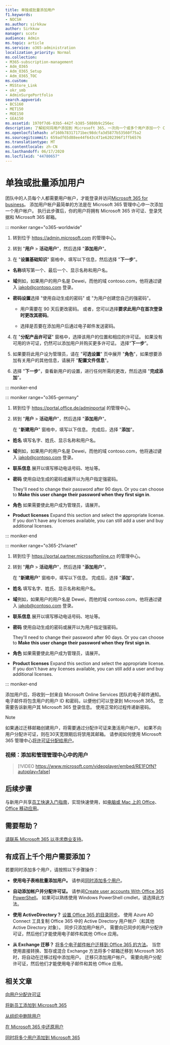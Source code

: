 ```yaml
---
title: 单独或批量添加用户
f1.keywords:
- NOCSH
ms.author: sirkkuw
author: Sirkkuw
manager: scotv
audience: Admin
ms.topic: article
ms.service: o365-administration
localization_priority: Normal
ms.collection:
- M365-subscription-management
- Adm_O365
- Adm_O365_Setup
- Adm_O365_TOC
ms.custom:
- MSStore_Link
- okr_smb
- AdminSurgePortfolio
search.appverid:
- BCS160
- MET150
- MOE150
- GEA150
ms.assetid: 1970f7d6-03b5-442f-b385-5880b9c256ec
description: 了解如何将用户添加到 Microsoft 365，一次向一个或多个用户添加一个 CSV 文件。
ms.openlocfilehash: af160b78317171bec98dcfa3d5877b53560f75a2
ms.sourcegitcommit: 659adf65d88ee44f643c471e6202396f1ffb6576
ms.translationtype: MT
ms.contentlocale: zh-CN
ms.lasthandoff: 06/17/2020
ms.locfileid: "44780657"
---
```

# <a name="add-users-individually-or-in-bulk"></a>单独或批量添加用户

团队中的人员每个人都需要用户帐户，才能登录并访问[Microsoft 365 for business](https://go.microsoft.com/fwlink/?LinkID=519395)。 添加用户帐户最简单的方法是在 Microsoft 365 管理中心中一次添加一个用户帐户。 执行此步骤后，你的用户将拥有 Microsoft 365 许可证、登录凭据和 Microsoft 365 邮箱。

::: moniker range="o365-worldwide"

1. 转到位于 <a href="https://go.microsoft.com/fwlink/p/?linkid=2024339" target="_blank">https://admin.microsoft.com</a> 的管理中心。

2. 转到 "**用户** > **活动用户**"，然后选择 "**添加用户**"。
   
3. 在 "**设置基础知识**" 窗格中，填写以下信息，然后选择 "**下一步**"。 
  
- **名称**填写第一个、最后一个、显示名称和用户名。 
    
- **域**例如，如果用户的用户名是 Dewei，而他的域 contoso.com，他将通过键入 jakob@contoso.com 登录。 
    
- **密码设置**选择 "使用自动生成的密码" 或 "为用户创建您自己的强密码"。 
    
    - 用户需要在 90 天后更改密码。 或者，您可以选择**要求此用户在首次登录时更改其密码**。
    
    - 选择是否要在添加用户后通过电子邮件发送密码。 
    
4. 在 "**分配产品许可证**" 窗格中，选择该用户的位置和相应的许可证。 如果没有可用的许可证，仍然可以添加用户并购买更多许可证。 选择“**下一步**”。

5. 如果要将此用户设为管理员，请在 "**可选设置**" 页中展开 "**角色**"，如果想要添加有关用户的其他信息，请展开 "**配置文件信息**"。 

6. 选择 "**下一步**"，查看新用户的设置，进行任何所需的更改，然后选择 "**完成添加**"。 

::: moniker-end


::: moniker range="o365-germany"

1. 转到位于 <a href="https://go.microsoft.com/fwlink/p/?linkid=848041" target="_blank">https://portal.office.de/adminportal</a> 的管理中心。

2. 转到 "**用户** > **活动用户**"，然后选择 "**添加用户**"。
   
  
   在 "**新建用户**" 窗格中，填写以下信息。 完成后，选择 "**添加**"。 
  
- **姓名** 填写名字、姓氏、显示名称和用户名。 
    
- **域**例如，如果用户的用户名是 Dewei，而他的域 contoso.com，他将通过键入 jakob@contoso.com 登录。 
    
- **联系信息** 展开以填写移动电话号码、地址等。 
    
- **密码** 使用自动生成的密码或展开以为用户指定强密码。 
    
    They'll need to change their password after 90 days. Or you can choose to **Make this user change their password when they first sign in**.
    
- **角色** 如果需要使此用户成为管理员，请展开。 
    
- **Product licenses** Expand this section and select the appropriate license. If you don't have any licenses available, you can still add a user and buy additional licenses. 

::: moniker-end

::: moniker range="o365-21vianet"

1. 转到位于 <a href="https://go.microsoft.com/fwlink/p/?linkid=850627" target="_blank">https://portal.partner.microsoftonline.cn</a> 的管理中心。

2. 转到 "**用户** > **活动用户**"，然后选择 "**添加用户**"。
   
  
   在 "**新建用户**" 窗格中，填写以下信息。 完成后，选择 "**添加**"。 
  
- **姓名** 填写名字、姓氏、显示名称和用户名。 
    
- **域**例如，如果用户的用户名是 Dewei，而他的域 contoso.com，他将通过键入 jakob@contoso.com 登录。 
    
- **联系信息** 展开以填写移动电话号码、地址等。 
    
- **密码** 使用自动生成的密码或展开以为用户指定强密码。 
    
    They'll need to change their password after 90 days. Or you can choose to **Make this user change their password when they first sign in**.
    
- **角色** 如果需要使此用户成为管理员，请展开。 
    
- **Product licenses** Expand this section and select the appropriate license. If you don't have any licenses available, you can still add a user and buy additional licenses. 

::: moniker-end 
  
添加用户后，将收到一封来自 Microsoft Online Services 团队的电子邮件通知。 电子邮件将包含用户的用户 ID 和密码，以便他们可以登录到 Microsoft 365。 您需要告诉新用户其 Microsoft 365 登录信息。 使用正常的过程传递新密码。

> [!NOTE]
>如果通过迁移邮箱创建用户，将需要通过分配许可证来激活用户帐户。 如果不向用户分配许可证，则在30天宽限期后将禁用其邮箱。 请参阅如何使用 Microsoft 365 管理中心[将许可证分配给用户](https://docs.microsoft.com/microsoft-365/admin/add-users/add-users)。

### <a name="video-add-and-manage-users-in-the-admin-center"></a>视频：添加和管理管理中心中的用户

> [!VIDEO https://www.microsoft.com/videoplayer/embed/RE1FOfN?autoplay=false]
  
## <a name="next-steps"></a>后续步骤

与新用户共享[员工快速入门指南](https://support.microsoft.com/office/b9700090-ce64-4046-ab92-ce8488a7bc0f)，实现快速使用，如[电脑或 Mac 上的 Office](https://support.microsoft.com/office/4414eaaf-0478-48be-9c42-23adc4716658)、[Office 移动应用](https://support.microsoft.com/office/7dabb6cb-0046-40b6-81fe-767e0b1f014f)。
  
## <a name="need-help"></a>需要帮助？

[请联系 Microsoft 365 以寻求商业支持](../contact-support-for-business-products.md)。  

## <a name="have-hundreds-or-thousands-of-users-to-add"></a>有成百上千个用户需要添加？


若要同时添加多个用户，请按照以下步骤操作：
  
- **使用电子表格批量添加用户。** 请参阅[同时添加多个用户](https://docs.microsoft.com/office365/enterprise/add-several-users-at-the-same-time)。
    
- **自动添加帐户并分配许可证。** 请参阅[Create user accounts With Office 365 PowerShell](https://docs.microsoft.com/office365/enterprise/powershell/create-user-accounts-with-office-365-powershell)。 如果可以熟练使用 Windows PowerShell cmdlet，请选择此方法。
    
- **使用 ActiveDirectory？** [设置 Office 365 的目录同步](https://docs.microsoft.com/office365/enterprise/set-up-directory-synchronization)。 使用 Azure AD Connect 工具复制 Office 365 中的 Active Directory 用户帐户（和其他 Active Directory 对象）。 同步只添加用户帐户。 需要向已同步的用户分配许可证，然后他们才能使用电子邮件和其他 Office 应用。
    
- **从 Exchange 迁移？** [将多个电子邮件帐户迁移到 Office 365 的方法](https://docs.microsoft.com/Exchange/mailbox-migration/mailbox-migration)。 当您使用直接转换、暂存或混合 Exchange 方法将多个邮箱迁移到 Microsoft 365 时，将自动在迁移过程中添加用户。 迁移只添加用户帐户。 需要向用户分配许可证，然后他们才能使用电子邮件和其他 Office 应用。

## <a name="related-articles"></a>相关文章

[向用户分配许可证](../manage/assign-licenses-to-users.md)

[将新员工添加到 Microsoft 365](add-new-employee.md)

[从组织中删除用户](delete-a-user.md)

[在 Microsoft 365 中还原用户](restore-user.md)

[同时将多个用户添加到 Microsoft 365](https://docs.microsoft.com/office365/enterprise/add-several-users-at-the-same-time)

